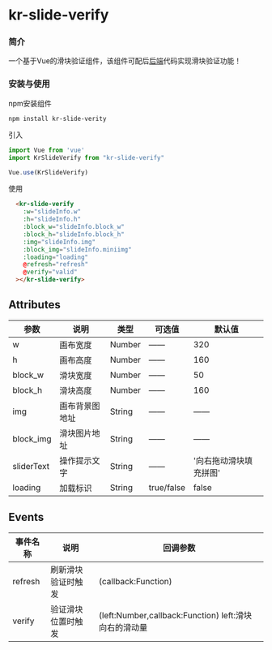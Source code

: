# kr-slide-verify
### 简介
一个基于Vue的滑块验证组件，该组件可配后[后端](https://code.keywaysoft.com/F-00469/captcha)代码实现滑块验证功能！

### 安装与使用
npm安装组件
```
npm install kr-slide-verity

```

引入
``` javascript
import Vue from 'vue'
import KrSlideVerify from "kr-slide-verify"

Vue.use(KrSlideVerify)
```

使用
```html
  <kr-slide-verify
    :w="slideInfo.w"
    :h="slideInfo.h"
    :block_w="slideInfo.block_w"
    :block_h="slideInfo.block_h"
    :img="slideInfo.img"
    :block_img="slideInfo.miniimg"
    :loading="loading"
    @refresh="refresh"
    @verify="valid"
  ></kr-slide-verify>
```

## Attributes
| 参数 |                   说明                   | 类型    | 可选值                    | 默认值              |
| --------- | -------------------------------------- | ------- | ------------------------- | ------------------ |
| w | 画布宽度 | Number | —— | 320 |
| h | 画布高度 | Number | —— | 160 |
| block_w | 滑块宽度 | Number | —— | 50 |
| block_h | 滑块高度 | Number | —— | 160 |
| img | 画布背景图地址 | String | —— | —— |
| block_img | 滑块图片地址 | String | —— | —— |
| sliderText | 操作提示文字 | String | —— | '向右拖动滑块填充拼图' |
| loading | 加载标识 | String | true/false | false |

## Events

| 事件名称 |      说明      | 回调参数               |
| ------- | ------------ | ---------------------- |
| refresh | 刷新滑块验证时触发 | (callback:Function) |
| verify | 验证滑块位置时触发 | (left:Number,callback:Function) left:滑块向右的滑动量 |
